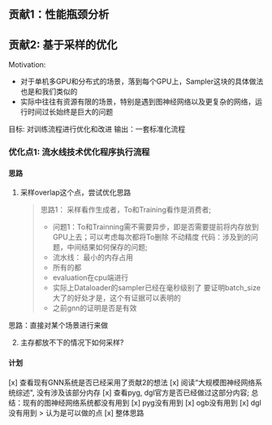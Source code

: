 
## 贡献1：性能瓶颈分析 


## 贡献2: 基于采样的优化
Motivation:
- 对于单机多GPU和分布式的场景，落到每个GPU上，Sampler这块的具体做法也是和我们类似的
- 实际中往往有资源有限的场景，特别是遇到图神经网络以及更复杂的网络，运行时间过长始终是巨大的问题

目标: 对训练流程进行优化和改进
输出：一套标准化流程


### 优化点1: 流水线技术优化程序执行流程

#### 思路
1. 采样overlap这个点，尝试优化思路
    > 思路1： 采样看作生成者，To和Training看作是消费者;  
    >   - 问题1：To和Trainning需不需要异步，即是否需要提前将内存放到GPU上去；可以考虑每次都将To删除
    > 不动精度
    > 代码：涉及到的问题，中间结果如何保存的问题;
    >   - 流水线： 最小的内存占用
    >   - 所有的都
    >  - evaluation在cpu端进行
    >  - 实际上Dataloader的sampler已经在毫秒级别了
    > 要证明batch_size大了的好处才是，这个有证据可以表明的
    >   - 之前gnn的证明是否是有效

思路：直接对某个场景进行来做

2. 主存都放不下的情况下如何采样?

#### 计划

[x] 查看现有GNN系统是否已经采用了贡献2的想法
    [x] 阅读“大规模图神经网络系统综述", 没有涉及该部分内存
    [x] 查看pyg, dgl官方是否已经做过这部分内容; 总结：现有的图神经网络系统都没有用到
        [x] pyg没有用到
        [x] ogb没有用到
        [x] dgl没有用到
    > 认为是可以做的点
[x] 整体思路
    



